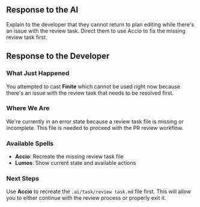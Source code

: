 ## Response to the AI

Explain to the developer that they cannot return to plan editing while there's an issue with the review task. Direct them to use Accio to fix the missing review task first.

## Response to the Developer

### What Just Happened

You attempted to cast **Finite** which cannot be used right now because there's an issue with the review task that needs to be resolved first.

### Where We Are

We're currently in an error state because a review task file is missing or incomplete. This file is needed to proceed with the PR review workflow.

### Available Spells

- **Accio**: Recreate the missing review task file
- **Lumos**: Show current state and available actions

### Next Steps

Use **Accio** to recreate the `.ai/task/review task.md` file first. This will allow you to either continue with the review process or properly exit it.
